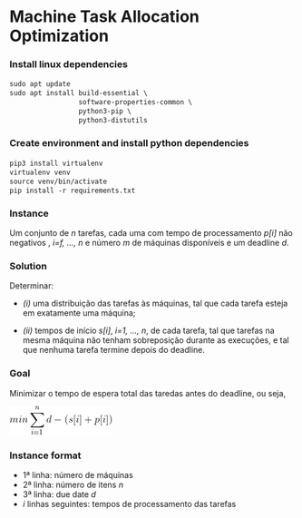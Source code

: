 # Machine Task Allocation Optimization

### Install linux dependencies

```shell script
sudo apt update
sudo apt install build-essential \
                 software-properties-common \
                 python3-pip \
                 python3-distutils
```

### Create environment and install python dependencies

```shell script
pip3 install virtualenv
virtualenv venv
source venv/bin/activate
pip install -r requirements.txt
```

### Instance

Um conjunto de _n_ tarefas, cada uma com tempo de processamento _p[i]_ não negativos
, _i=f, ..., n_ e número _m_ de máquinas disponíveis e um deadline _d_.

### Solution

Determinar:

- _(i)_ uma distribuição das tarefas às máquinas, tal que cada tarefa esteja em exatamente
uma máquina;

- _(ii)_ tempos de início _s[i]_, _i=1, ..., n_, de cada tarefa, tal que tarefas na mesma
máquina não tenham sobreposição durante as execuções, e tal que nenhuma tarefa
termine depois do deadline.
    
### Goal

Minimizar o tempo de espera total das taredas antes do deadline, ou seja,

![](images/min.gif)

### Instance format

- 1ª linha: número de máquinas
- 2ª linha: número de itens _n_
- 3ª linha: due date _d_
- _i_ linhas seguintes: tempos de processamento das tarefas
